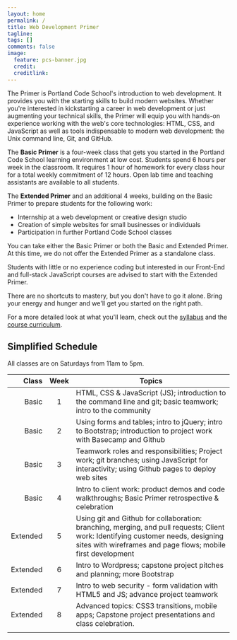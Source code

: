 ```yaml
---
layout: home
permalink: /
title: Web Development Primer
tagline: 
tags: []
comments: false
image:
  feature: pcs-banner.jpg
  credit: 
  creditlink: 
---
```


The Primer is Portland Code School's introduction to web development. It provides you with the starting skills to build modern websites. Whether you're interested in kickstarting a career in web development or just augmenting your technical skills, the Primer will equip you with hands-on experience working with the web's core technologies: HTML, CSS, and JavaScript as well as tools indispensable to modern web development: the Unix command line, Git, and GitHub. 

The **Basic Primer** is a four-week class that gets you started in the Portland Code School learning environment at low cost. Students spend 6 hours per week in the classroom. It requires 1 hour of homework for every class hour for a total weekly commitment of 12 hours. Open lab time and teaching assistants are available to all students. 

The **Extended Primer** and an additional 4 weeks, building on the Basic Primer to prepare students for the following work:
* Internship at a web development or creative design studio
* Creation of simple websites for small businesses or individuals
* Participation in further Portland Code School classes
 
You can take either the Basic Primer or both the Basic and Extended Primer. At this time, we do not offer the Extended Primer as a standalone class.

Students with little or no experience coding but interested in our Front-End and full-stack JavaScript courses are advised to start with the Extended Primer.

There are no shortcuts to mastery, but you don't have to go it alone. Bring your energy and hunger and we'll get you started on the right path.

For a more detailed look at what you'll learn, check out the [syllabus](syllabus) and the [course curriculum](course).


Simplified Schedule
-------------------

All classes are on Saturdays from 11am to 5pm.

|    Class | Week | Topics                                                                                                                                                                                           |
|---------:|:----:|--------------------------------------------------------------------------------------------------------------------------------------------------------------------------------------------------|
|    Basic |   1  | HTML, CSS & JavaScript (JS); introduction to the command line and git; basic teamwork; intro to the community                                                                                    |
|    Basic |   2  | Using forms and tables; intro to jQuery; intro to Bootstrap; introduction to project work with Basecamp and Github                                                                               |
|    Basic |   3  | Teamwork roles and responsibilities; Project work; git branches; using JavaScript for interactivity; using Github pages to deploy web sites                                                      |
|    Basic |   4  | Intro to client work: product demos and code walkthroughs; Basic Primer retrospective & celebration                                                                                              |
| Extended |   5  | Using git and Github for collaboration: branching, merging, and pull requests; Client work: Identifying customer needs, designing sites with wireframes and page flows; mobile first development |
| Extended |   6  | Intro to Wordpress; capstone project pitches and planning; more Bootstrap                                                                                                                        |
| Extended |   7  | Intro to web security - form validation with HTML5 and JS; advance project teamwork                                                                                                              |
| Extended |   8  | Advanced topics: CSS3 transitions, mobile apps; Capstone project presentations and class celebration.                                                                                            |
|          |      |                                                                                                                                                                                                  |                                                                 |

